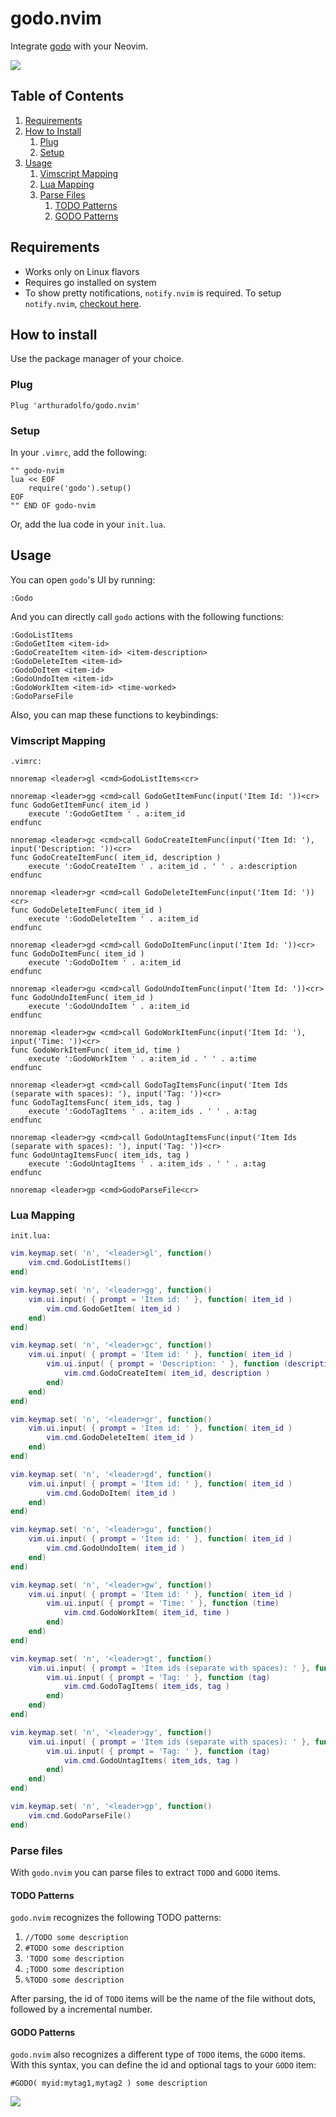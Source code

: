 # godo.nvim

Integrate [godo](https://github.com/gabrielseibel1/godo) with your Neovim.

![](screencast.gif)

## Table of Contents

1. [Requirements](#requirements)
2. [How to Install](#how-to-install)
    1. [Plug](#plug)
    2. [Setup](#setup)
3. [Usage](#usage)
    1. [Vimscript Mapping](#vimscript-mapping)
    2. [Lua Mapping](#lua-mapping)
    3. [Parse Files](#parse-files)
        1. [TODO Patterns](#todo-patterns)
        2. [GODO Patterns](#godo-patterns)

## Requirements

- Works only on Linux flavors
- Requires go installed on system
- To show pretty notifications, `notify.nvim` is required. 
To setup `notify.nvim`, [checkout here](https://github.com/rcarriga/nvim-notify).

## How to install

Use the package manager of your choice.

### Plug

```vim
Plug 'arthuradolfo/godo.nvim'
```

### Setup

In your `.vimrc`, add the following:

```vim
"" godo-nvim
lua << EOF
    require('godo').setup()
EOF
"" END OF godo-nvim
```

Or, add the lua code in your `init.lua`.

## Usage

You can open `godo`'s UI by running:

```vim
:Godo
```

And you can directly call `godo` actions with the following functions:

```vim
:GodoListItems
:GodoGetItem <item-id>
:GodoCreateItem <item-id> <item-description>
:GodoDeleteItem <item-id>
:GodoDoItem <item-id>
:GodoUndoItem <item-id>
:GodoWorkItem <item-id> <time-worked>
:GodoParseFile
```

Also, you can map these functions to keybindings:

### Vimscript Mapping

`.vimrc:`
```vim
nnoremap <leader>gl <cmd>GodoListItems<cr>

nnoremap <leader>gg <cmd>call GodoGetItemFunc(input('Item Id: '))<cr>
func GodoGetItemFunc( item_id )
    execute ':GodoGetItem ' . a:item_id
endfunc

nnoremap <leader>gc <cmd>call GodoCreateItemFunc(input('Item Id: '), input('Description: '))<cr>
func GodoCreateItemFunc( item_id, description )
    execute ':GodoCreateItem ' . a:item_id . ' ' . a:description
endfunc

nnoremap <leader>gr <cmd>call GodoDeleteItemFunc(input('Item Id: '))<cr>
func GodoDeleteItemFunc( item_id )
    execute ':GodoDeleteItem ' . a:item_id
endfunc

nnoremap <leader>gd <cmd>call GodoDoItemFunc(input('Item Id: '))<cr>
func GodoDoItemFunc( item_id )
    execute ':GodoDoItem ' . a:item_id
endfunc

nnoremap <leader>gu <cmd>call GodoUndoItemFunc(input('Item Id: '))<cr>
func GodoUndoItemFunc( item_id )
    execute ':GodoUndoItem ' . a:item_id
endfunc

nnoremap <leader>gw <cmd>call GodoWorkItemFunc(input('Item Id: '), input('Time: '))<cr>
func GodoWorkItemFunc( item_id, time )
    execute ':GodoWorkItem ' . a:item_id . ' ' . a:time
endfunc

nnoremap <leader>gt <cmd>call GodoTagItemsFunc(input('Item Ids (separate with spaces): '), input('Tag: '))<cr>
func GodoTagItemsFunc( item_ids, tag )
    execute ':GodoTagItems ' . a:item_ids . ' ' . a:tag
endfunc

nnoremap <leader>gy <cmd>call GodoUntagItemsFunc(input('Item Ids (separate with spaces): '), input('Tag: '))<cr>
func GodoUntagItemsFunc( item_ids, tag )
    execute ':GodoUntagItems ' . a:item_ids . ' ' . a:tag
endfunc

nnoremap <leader>gp <cmd>GodoParseFile<cr>
```

### Lua Mapping

`init.lua:`
```lua
vim.keymap.set( 'n', '<leader>gl', function()
	vim.cmd.GodoListItems()
end)

vim.keymap.set( 'n', '<leader>gg', function()
	vim.ui.input( { prompt = 'Item id: ' }, function( item_id )
		vim.cmd.GodoGetItem( item_id )
	end)
end)

vim.keymap.set( 'n', '<leader>gc', function()
	vim.ui.input( { prompt = 'Item id: ' }, function( item_id )
        vim.ui.input( { prompt = 'Description: ' }, function (description)
            vim.cmd.GodoCreateItem( item_id, description )
        end)
	end)
end)

vim.keymap.set( 'n', '<leader>gr', function()
	vim.ui.input( { prompt = 'Item id: ' }, function( item_id )
		vim.cmd.GodoDeleteItem( item_id )
	end)
end)

vim.keymap.set( 'n', '<leader>gd', function()
	vim.ui.input( { prompt = 'Item id: ' }, function( item_id )
		vim.cmd.GodoDoItem( item_id )
	end)
end)

vim.keymap.set( 'n', '<leader>gu', function()
	vim.ui.input( { prompt = 'Item id: ' }, function( item_id )
		vim.cmd.GodoUndoItem( item_id )
	end)
end)

vim.keymap.set( 'n', '<leader>gw', function()
	vim.ui.input( { prompt = 'Item id: ' }, function( item_id )
        vim.ui.input( { prompt = 'Time: ' }, function (time)
            vim.cmd.GodoWorkItem( item_id, time )
        end)
	end)
end)

vim.keymap.set( 'n', '<leader>gt', function()
	vim.ui.input( { prompt = 'Item ids (separate with spaces): ' }, function( item_ids )
        vim.ui.input( { prompt = 'Tag: ' }, function (tag)
            vim.cmd.GodoTagItems( item_ids, tag )
        end)
	end)
end)

vim.keymap.set( 'n', '<leader>gy', function()
	vim.ui.input( { prompt = 'Item ids (separate with spaces): ' }, function( item_ids )
        vim.ui.input( { prompt = 'Tag: ' }, function (tag)
            vim.cmd.GodoUntagItems( item_ids, tag )
        end)
	end)
end)

vim.keymap.set( 'n', '<leader>gp', function()
	vim.cmd.GodoParseFile()
end)
```

### Parse files

With `godo.nvim` you can parse files to extract `TODO` and `GODO` items.

#### TODO Patterns

`godo.nvim` recognizes the following TODO patterns:

1. `//TODO some description`
2. `#TODO some description`
3. `'TODO some description`
4. `;TODO some description`
5. `%TODO some description`

After parsing, the id of `TODO` items will be the name of the file without dots,
followed by a incremental number.

#### GODO Patterns

`godo.nvim` also recognizes a different type of `TODO` items, the `GODO` items.
With this syntax, you can define the id and optional tags to your `GODO` item:

`#GODO( myid:mytag1,mytag2 ) some description`

![](parse-screenshot.png)
